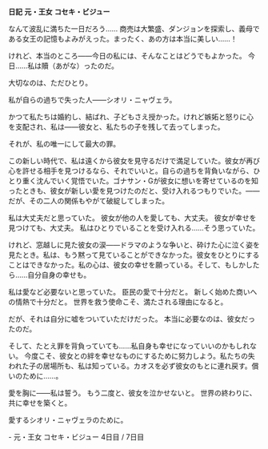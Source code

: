 <!-- title: ビジューの日記: 4日目 -->

**日記**
**元・王女**
**コセキ・ビジュー**

なんて波乱に満ちた一日だろう……
商売は大繁盛、ダンジョンを探索し、義母である女王の記憶もよみがえった。まったく、あの方は本当に美しい……！

けれど、本当のところ――今日の私には、そんなことはどうでもよかった。
今日……私は贖（あがな）ったのだ。

大切なのは、ただひとり。

私が自らの過ちで失った人――シオリ・ニャヴェラ。

かつて私たちは婚約し、結ばれ、子どもさえ授かった。けれど嫉妬と怒りに心を支配され、私は――彼女と、私たちの子を残して去ってしまった。

それが、私の唯一にして最大の罪。

この新しい時代で、私は遠くから彼女を見守るだけで満足していた。彼女が再び心を許せる相手を見つけるなら、それでいいと。自らの過ちを背負いながら、ひとり重く沈んでいく覚悟でいた。ゴナサン・Gが彼女に想いを寄せているのを知ったときも、彼女が新しい愛を見つけたのだと、受け入れるつもりでいた。――だが、その二人の関係もやがて破綻してしまった。

私は大丈夫だと思っていた。
彼女が他の人を愛しても、大丈夫。
彼女が幸せを見つけても、大丈夫。
私はひとりでいることを受け入れる……そう思っていた。

けれど、窓越しに見た彼女の涙――ドラマのような争いと、砕けた心に泣く姿を見たとき。私は、もう黙って見ていることができなかった。彼女をひとりにすることはできなかった。私の心は、彼女の幸せを願っている。そして、もしかしたら……自分自身の幸せも。

私は愛など必要ないと思っていた。
臣民の愛で十分だと。
新しく始めた商いへの情熱で十分だと。
世界を救う使命こそ、満たされる理由になると。

だが、それは自分に嘘をついていただけだった。
本当に必要なのは、彼女だったのだ。

そして、たとえ罪を背負っていても……私自身も幸せになっていいのかもしれない。
今度こそ、彼女との絆を幸せなものにするために努力しよう。私たちの失われた子の居場所も、私は知っている。カオスを必ず彼女のもとに連れ戻す。償いのために……。

愛を胸に――私は誓う。
もう二度と、彼女を泣かせないと。
世界の終わりに、共に幸せを築くと。

愛するシオリ・ニャヴェラのために。

\- 元・王女 コセキ・ビジュー
4日目 / 7日目
